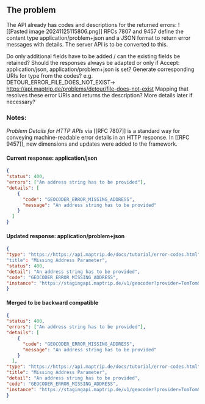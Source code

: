 ## The problem
The API already has codes and descriptions for the returned errors:
![[Pasted image 20241125115806.png]]
RFCs 7807 and 9457 define the content type application/problem+json and a JSON format to return error messages with details. The server API is to be converted to this.

Do only additional fields have to be added / can the existing fields be retained?
Should the responses always be adapted or only if Accept: application/json, application/problem+json is set?
Generate corresponding URIs for type from the codes? e.g. DETOUR_ERROR_FILE_DOES_NOT_EXIST-> https://api.maptrip.de/problems/detour/file-does-not-exist
Mapping that resolves these error URIs and returns the description? More details later if necessary?


### Notes:
*Problem Details for HTTP APIs* via [[RFC 7807]] is a standard way for conveying machine-readable error details in an HTTP response. In [[RFC 9457]], new dimensions and updates were added to the framework. 


#### Current response: application/json
```json
{ 
"status": 400, 
"errors": ["An address string has to be provided"], 
"details": [ 
	{ 
	  "code": "GEOCODER_ERROR_MISSING_ADDRESS", 
	  "message": "An address string has to be provided" 
	}
  ] 
}
```

#### Updated response: application/problem+json
```json
{
"type": "https://https://api.maptrip.de/docs/tutorial/error-codes.html", // individual error code pages would need to be implemented eventually. General errors that are self-explanatory would lead to about:blank. Absolute URIs are recommended
"title": "Missing Address Parameter",
"status": 400,
"detail": "An address string has to be provided",
"code": "GEOCODER_ERROR_MISSING_ADDRESS",
"instance": "https://stagingapi.maptrip.de/v1/geocoder?provider=TomTom&address=%20&country=DEU&limit=1"
}
```

#### Merged to be backward compatible 
```json
{
"status": 400, 
"errors": ["An address string has to be provided"], 
"details": [ 
	{ 
	  "code": "GEOCODER_ERROR_MISSING_ADDRESS", 
	  "message": "An address string has to be provided" 
	}
  ], 
"type": "https://https://api.maptrip.de/docs/tutorial/error-codes.html",
"title": "Missing Address Parameter",
"detail": "An address string has to be provided",
"code": "GEOCODER_ERROR_MISSING_ADDRESS",
"instance": "https://stagingapi.maptrip.de/v1/geocoder?provider=TomTom&address=%20&country=DEU&limit=1"
}
```